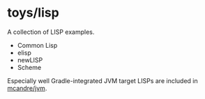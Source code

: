 # toys/lisp

A collection of LISP examples.

* Common Lisp
* elisp
* newLISP
* Scheme

Especially well Gradle-integrated JVM target LISPs are included in [mcandre/jvm](mcandre/jvm).
